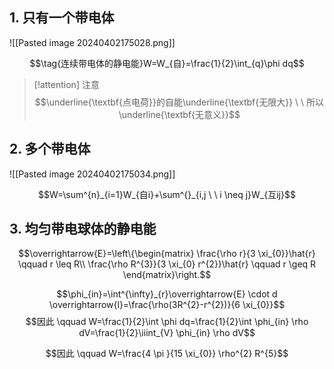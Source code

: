 ## 1. 只有一个带电体

![[Pasted image 20240402175028.png]]


$$\tag{连续带电体的静电能}W=W_{自}=\frac{1}{2}\int_{q}\phi dq$$

> [!attention] 注意
> $$\underline{\textbf{点电荷}}的自能\underline{\textbf{无限大}} \ \ 所以\underline{\textbf{无意义}}$$

## 2. 多个带电体

![[Pasted image 20240402175034.png]]

$$W=\sum^{n}_{i=1}W_{自i}+\sum^{}_{i,j \ \ i \neq j}W_{互ij}$$


## 3. 均匀带电球体的静电能

$$\overrightarrow{E}=\left\{\begin{matrix}
 \frac{\rho r}{3 \xi_{0}}\hat{r} \qquad r \leq R\\ \frac{\rho R^{3}}{3 \xi_{0} r^{2}}\hat{r} \qquad r \geq R
\end{matrix}\right.$$

$$\phi_{in}=\int^{\infty}_{r}\overrightarrow{E} \cdot d \overrightarrow{l}=\frac{\rho(3R^{2}-r^{2})}{6 \xi_{0}}$$
$$因此 \qquad W=\frac{1}{2}\int \phi dq=\frac{1}{2}\int \phi_{in} \rho dV=\frac{1}{2}\iiint_{V} \phi_{in} \rho dV$$

$$因此 \qquad W=\frac{4 \pi }{15 \xi_{0}} \rho^{2} R^{5}$$